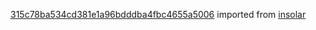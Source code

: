 [315c78ba534cd381e1a96bdddba4fbc4655a5006](https://github.com/insolar/insolar/commit/315c78ba534cd381e1a96bdddba4fbc4655a5006) imported from [insolar](https://github.com/insolar/insolar)
